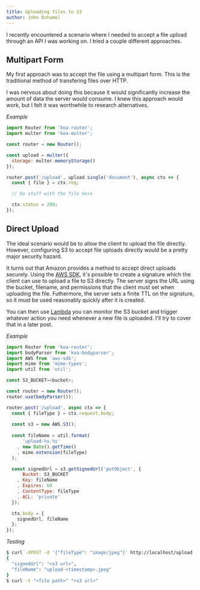 ```yaml
---
title: Uploading files to S3
author: John Duhamel
---
```


I recently encountered a scenario where I needed to accept a file upload through an API I was working on.  I tried a couple different approaches.

## Multipart Form

My first approach was to accept the file using a multipart form.  This is the traditional method of transfering files over HTTP.

I was nervous about doing this because it would significantly increase the amount of data the server would consume.  I knew this approach would work, but I felt it was worthwhile to research alternatives.

*Example*

```javascript
import Router from 'koa-router';
import multer from 'koa-multer';

const router = new Router();

const upload = multer({
  storage: multer.memoryStorage()
});

router.post('/upload', upload.single('document'), async ctx => {
  const { file } = ctx.req;

  // Do stuff with the file here

  ctx.status = 200;
});
```

## Direct Upload

The ideal scenario would be to allow the client to upload the file directly.  However, configuring S3 to accept file uploads directly would be a pretty major security hazard.

It turns out that Amazon provides a method to accept direct uploads securely.  Using the [AWS SDK](https://aws.amazon.com/sdk-for-node-js/), it's possible to create a signature which the client can use to upload a file to S3 directly.  The server signs the URL using the bucket, filename, and permissions that the client must set when uploading the file.  Futhermore, the server sets a finite TTL on the signature, so it must be used reasonably quickly after it is created.

You can then use [Lambda](https://aws.amazon.com/lambda/) you can monitor the S3 bucket and trigger whatever action you need whenever a new file is uploaded.  I'll try to cover that in a later post.

*Example*

```javascript
import Router from 'koa-router';
import bodyParser from 'koa-bodyparser';
import AWS from 'aws-sdk';
import mime from 'mime-types';
import util from 'util';

const S3_BUCKET=<bucket>;

const router = new Router();
router.use(bodyParser());

router.post('/upload', async ctx => {
  const { fileType } = ctx.request.body;
  
  const s3 = new AWS.S3();
  
  const fileName = util.format(
      'upload-%s.%s'
    , new Date().getTime()
    , mime.extension(fileType)
  );

  const signedUrl = s3.getSignedUrl('putObject', {
      Bucket: S3_BUCKET
    , Key: fileName
    , Expires: 60
    , ContentType: fileType
    , ACL: 'private'
  });

  ctx.body = {
    signedUrl, fileName
  };
});
```

*Testing*

```bash
$ curl -XPOST -d '{"fileType": "image/jpeg"}' http://localhost/upload
{
  "signedUrl": "<s3 url>",
  "fileName": "upload-<timestamp>.jpeg"
}
$ curl -t "<file path>" "<s3 url>"
```

